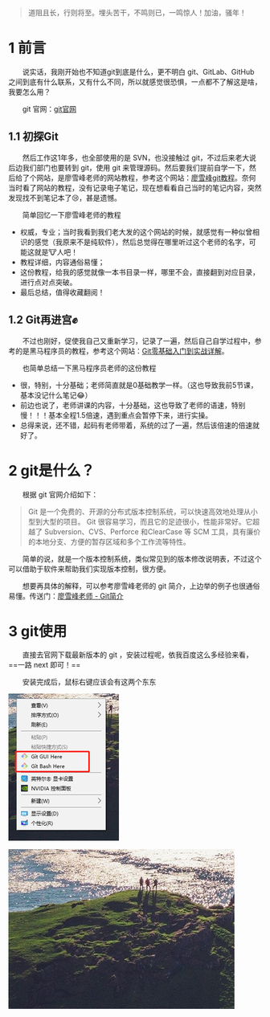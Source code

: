 > 道阻且长，行则将至。埋头苦干，不鸣则已，一鸣惊人！加油，骚年！

# 1 前言
&emsp;&emsp;说实话，我刚开始也不知道git到底是什么，更不明白 git、GitLab、GitHub 之间到底有什么联系，又有什么不同，所以就感觉很恐惧，一点都不了解这是啥，我要怎么用？

&emsp;&emsp;git 官网：[git官网](https://git-scm.com/)

## 1.1 初探Git
&emsp;&emsp;然后工作这1年多，也全部使用的是 SVN，也没接触过 git，不过后来老大说后边我们部门也要转到 git，使用 git 来管理源码。然后要我们提前自学一下，然后给了个网站，是廖雪峰老师的网站教程，参考这个网站：[廖雪峰git教程](https://www.liaoxuefeng.com/wiki/896043488029600)。奈何当时看了网站的教程，没有记录电子笔记，现在想看看自己当时的笔记内容，突然发现找不到笔记本了:cry:，甚是遗憾。

&emsp;&emsp;简单回忆一下廖雪峰老师的教程
 - 权威，专业；当时我看到我们老大发的这个网站的时候，就感觉有一种似曾相识的感觉（我原来不是纯软件），然后总觉得在哪里听过这个老师的名字，可能这就是:cow:人吧！
 - 教程详细，内容通俗易懂；
 - 这份教程，给我的感觉就像一本书目录一样，哪里不会，直接翻到对应目录，进行点对点突破。
 - 最后总结，值得收藏翻阅！

## 1.2 Git再进宫:fist:
&emsp;&emsp;不过也刚好，促使我自己又重新学习，记录了一遍，然后自己自学过程中，参考的是黑马程序员的教程，参考这个网站：[Git零基础入门到实战详解](https://www.bilibili.com/video/BV1sJ411D7xN?p=1)。

&emsp;&emsp;也简单总结一下黑马程序员老师的这份教程
 - 很，特别，十分基础；老师简直就是0基础教学一样。（这也导致我前5节课，基本没记什么笔记:joy:）
 - 前边也说了，老师讲课的内容，十分基础，这也导致了老师的语速，特别慢！！！基本全程1.5倍速，遇到重点会暂停下来，进行实操。
 - 总得来说，还不错，起码有老师带着，系统的过了一遍，然后该倍速的倍速就好了。

# 2 git是什么？
&emsp;&emsp;根据 git 官网介绍如下：
> Git 是一个免费的、开源的分布式版本控制系统，可以快速高效地处理从小型到大型的项目。
Git 很容易学习，而且它的足迹很小，性能非常好。它超越了 Subversion、CVS、Perforce 和ClearCase 等 SCM 工具，具有廉价的本地分支、方便的暂存区域和多个工作流等特性。

&emsp;&emsp;简单的说，就是一个版本控制系统，类似常见到的版本修改说明表，不过这个可以借助于软件来帮助我们实现版本控制，很方便。

&emsp;&emsp;想要再具体的解释，可以参考廖雪峰老师的 git 简介，上边举的例子也很通俗易懂。传送门：[廖雪峰老师 - Git简介](https://www.liaoxuefeng.com/wiki/896043488029600/896067008724000)


# 3 git使用
&emsp;&emsp;直接去官网下载最新版本的 git ，安装过程呢，依我百度这么多经验来看，==一路 next 即可！==

&emsp;&emsp;安装完成后，鼠标右键应该会有这两个东东

![image-20200421224409909](1-git基本简介.assets/image-20200421224409909.png)





![image-20200421225751924](1-git%E5%9F%BA%E6%9C%AC%E7%AE%80%E4%BB%8B.assets/image-20200421225751924.png)